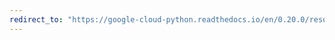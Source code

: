 ```yaml
---
redirect_to: "https://google-cloud-python.readthedocs.io/en/0.20.0/resource-manager-api.html"
---
```

